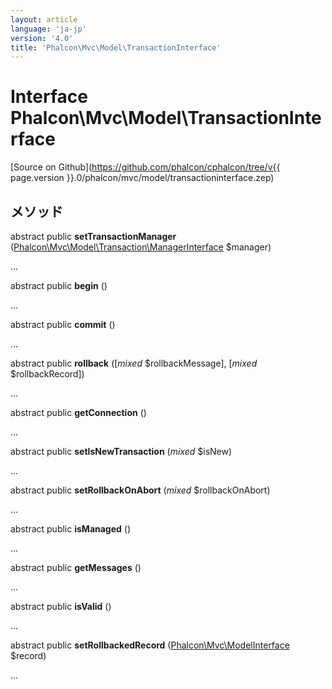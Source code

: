 ```yaml
---
layout: article
language: 'ja-jp'
version: '4.0'
title: 'Phalcon\Mvc\Model\TransactionInterface'
---
```

# Interface **Phalcon\Mvc\Model\TransactionInterface**

[Source on Github](https://github.com/phalcon/cphalcon/tree/v{{ page.version }}.0/phalcon/mvc/model/transactioninterface.zep)

## メソッド

abstract public **setTransactionManager** ([Phalcon\Mvc\Model\Transaction\ManagerInterface](Phalcon_Mvc_Model_Transaction_ManagerInterface) $manager)

...

abstract public **begin** ()

...

abstract public **commit** ()

...

abstract public **rollback** ([*mixed* $rollbackMessage], [*mixed* $rollbackRecord])

...

abstract public **getConnection** ()

...

abstract public **setIsNewTransaction** (*mixed* $isNew)

...

abstract public **setRollbackOnAbort** (*mixed* $rollbackOnAbort)

...

abstract public **isManaged** ()

...

abstract public **getMessages** ()

...

abstract public **isValid** ()

...

abstract public **setRollbackedRecord** ([Phalcon\Mvc\ModelInterface](Phalcon_Mvc_ModelInterface) $record)

...